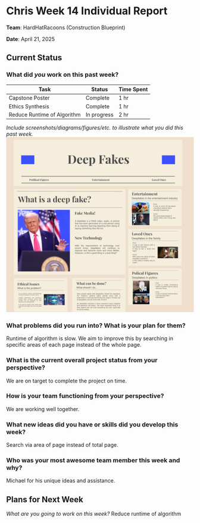 # Chris Week 14 Individual Report

**Team**: HardHatRacoons (Construction Blueprint)

**Date**: April 21, 2025

## Current Status

### What did _you_ work on this past week?

| Task | Status | Time Spent |
| ---- | ------ | ---------- |
| Capstone Poster     |  Complete      |   1 hr         |
| Ethics Synthesis     | Complete       |   1 hr         |
| Reduce Runtime of Algorithm     |  In progress      |   2 hr         |

_Include screenshots/diagrams/figures/etc. to illustrate what you did this past week._
![Prezi](images/chris.png)

### What problems did you run into? What is your plan for them?
Runtime of algorithm is slow. We aim to improve this by searching in specific areas of each page instead of the whole page.

### What is the current overall project status from your perspective? 
We are on target to complete the project on time.


### How is your team functioning from your perspective?
We are working well together.


### What new ideas did you have or skills did you develop this week?
Search via area of page instead of total page.

### Who was your most awesome team member this week and why?
Michael for his unique ideas and assistance.

## Plans for Next Week

_What are you going to work on this week?_
Reduce runtime of algorithm